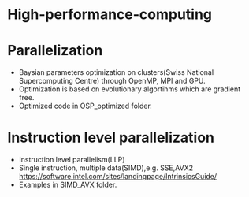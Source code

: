 # High-performance-computing
# Parallelization  
* Baysian parameters optimization on clusters(Swiss National Supercomputing Centre) through OpenMP, MPI and GPU. 
* Optimization is based on evolutionary algortihms which are gradient free.  
* Optimized code in OSP_optimized folder.  

# Instruction level parallelization    
* Instruction level parallelism(LLP)  
* Single instruction, multiple data(SIMD),e.g. SSE,AVX2  
https://software.intel.com/sites/landingpage/IntrinsicsGuide/  
* Examples in SIMD_AVX folder.  

